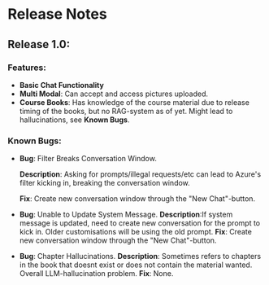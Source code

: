 # Release Notes

## Release 1.0:
### Features:
- **Basic Chat Functionality**
- **Multi Modal**: Can accept and access pictures uploaded.
- **Course Books**: Has knowledge of the course material due to release timing of the books, but no RAG-system as of yet. Might lead to hallucinations, see **Known Bugs**.

### Known Bugs:
- **Bug**: Filter Breaks Conversation Window. 

  **Description**: Asking for prompts/illegal requests/etc can lead to Azure's filter kicking in, breaking the conversation window.

  **Fix**: Create new conversation window through the "New Chat"-button.

- **Bug**: Unable to Update System Message.
  **Description**:If system message is updated, need to create new conversation for the prompt to kick in. Older customisations will be using the old prompt.
  **Fix**: Create new conversation window through the "New Chat"-button.
- **Bug**: Chapter Hallucinations.
  **Description**: Sometimes refers to chapters in the book that doesnt exist or does not contain the material wanted. Overall LLM-hallucination problem.
  **Fix**: None. 
